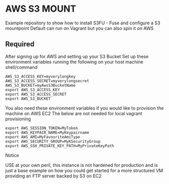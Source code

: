 # AWS S3 MOUNT 
Example repository to show how to install S3FU - Fuse and configure a S3 mountpoint
Default can run on Vagrant but you can also spin it on AWS

## Required
   After signing up for AWS and setting up your S3 Bucket
   Set up these environment variables running the following on your host machine shell/command
   ```
   AWS_S3_ACCESS_KEY=myverylongkey
   AWS_S3_ACCESS_SECRET=myverylongsecret
   AWS_S3_BUCKET=myAwsS3BucketName
   export AWS_S3_ACCESS_KEY
   export AWS_S3_ACCESS_SECRET
   export AWS_S3_BUCKET
   ```
   
   You also need these environment variables if you would like to provision the machine on AWS EC2
   The below are not needed for local vagrant provisioning
   
   ```
   export AWS_SESSION_TOKEN=MyToken
   export AWS_KEYPAIR_NAME=MyKeypairname
   export AWS_AMI=MyFavouriteAmiType
   export AWS_SECURITY_GROUP=MyKSecurityGroup
   export AWS_SSH_PRIVATE_KEY_PATH=MyPrivateKeyPath
   ```
   
Notice

USE at your own peril, this instance is not hardened for production and is just a base example on how you could get 
started for a more structured VM providing an FTP server backed by S3 on EC2